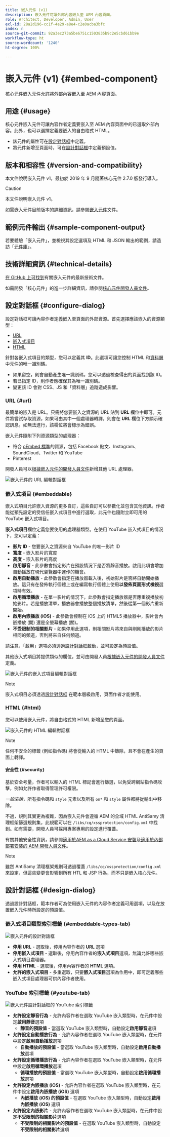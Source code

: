 ```yaml
---
title: 嵌入元件 (v1)
description: 嵌入元件可讓外部內容嵌入至 AEM 內容頁面。
role: Architect, Developer, Admin, User
exl-id: 28a2d196-cc1f-4e29-a8e4-c2e0acba3bfc
index: n
source-git-commit: 92a3ec273a5be6751c1503835b9c2e5cbd61bb9e
workflow-type: ht
source-wordcount: '1240'
ht-degree: 100%

---
```



# 嵌入元件 (v1) {#embed-component}

核心元件嵌入元件允許將外部內容嵌入至 AEM 內容頁面。

## 用途 {#usage}

核心元件嵌入元件可讓內容作者定義要嵌入至 AEM 內容頁面中的已選取外部內容。此外，也可以選擇定義要嵌入的自由格式 HTML。

* 該元件的屬性可在[設定對話框](#configure-dialog)中定義。
* 將元件新增至頁面時，可在[設計對話框](#design-dialog)中定義預設值。

## 版本和相容性 {#version-and-compatibility}

本文件說明嵌入元件 v1，最初於 2019 年 9 月隨著核心元件 2.7.0 版發行導入。

>[!CAUTION]
>
>本文件說明嵌入元件 v1。
>
>如需嵌入元件目前版本的詳細資訊，請參閱[嵌入元件](/help/components/embed.md)文件。

## 範例元件輸出 {#sample-component-output}

若要體驗「嵌入元件」，並檢視其設定選項及 HTML 和 JSON 輸出的範例，請造訪「[元件庫](https://adobe.com/go/aem_cmp_library_embed)」。

## 技術詳細資訊 {#technical-details}

[在 GitHub 上可找到](https://adobe.com/go/aem_cmp_tech_embed_v1_tw)有關嵌入元件的最新技術文件。

如需開發「核心元件」的進一步詳細資訊，請參閱[核心元件開發人員文件](/help/developing/overview.md)。

## 設定對話框 {#configure-dialog}

設定對話框可讓內容作者定義嵌入至頁面的外部資源。首先選擇應該嵌入的資源類型：

* [URL](#url)
* [嵌入式項目](#embeddable)
* [HTML](#html)

針對各嵌入式項目的類型，您可以定義其 **ID**。此選項可讓您控制 HTML 和[資料層](/help/developing/data-layer/overview.md)中元件的唯一識別碼。

* 如果留空，則會自動產生唯一識別碼，您可以透過檢查得出的頁面找到該 ID。
* 若已指定 ID，則作者應確保其為唯一識別碼。
* 變更該 ID 會對 CSS、JS 和「資料層」追蹤造成影響。

### URL {#url}

最簡單的嵌入是 URL。只需將您要嵌入之資源的 URL 貼到 **URL** 欄位中即可。元件將嘗試存取資源，如果可由其中一個處理器轉譯，則會在 **URL** 欄位下方顯示確認訊息。如無法進行，該欄位將會標示為錯誤。

嵌入元件隨附下列資源類型的處理器：

* 符合 [oEmbed 標準](https://oembed.com/)的資源，包括 Facebook 貼文、Instagram、SoundCloud、Twitter 和 YouTube
* Pinterest

開發人員可以[根據嵌入元件的開發人員文件](https://github.com/adobe/aem-core-wcm-components/tree/master/content/src/content/jcr_root/apps/core/wcm/components/embed/v1/embed#extending-the-embed-component)新增其他 URL 處理器。

![嵌入元件的 URL 編輯對話框](/help/assets/embed-url.png)

### 嵌入式項目 {#embeddable}

嵌入式項目允許嵌入資源的更多自訂，這些自訂可以參數化並包含其他資訊。作者能從預先設定的受信任嵌入式項目中進行選取，此元件也隨附立即可用的 YouTube 嵌入式項目。

**嵌入式項目**&#x200B;欄位定義您要使用的處理器類型。在使用 YouTube 嵌入式項目的情況下，您可以定義：

* **影片 ID** - 您要嵌入之資源來自 YouTube 的唯一影片 ID
* **寬度** - 嵌入影片的寬度
* **高度** - 嵌入影片的高度
* **啟用靜音** - 此參數會指定影片在預設情況下是否將靜音播放。啟用此項會增加自動播放在現代瀏覽器中運作的機會。
* **啟用自動播放** - 此參數會指定在播放器載入後，初始影片是否將自動開始播放。這只有在發佈執行個體上或在編寫執行個體上使用&#x200B;**以發佈頁面形式檢視**&#x200B;選項時有效。
* **啟用循環播放** - 在單一影片的情況下，此參數會指定播放器是否應重複播放初始影片。若是播放清單，播放器會播放整個播放清單，然後從第一個影片重新開始。
* **啟用內嵌播放 (iOS)** - 此參數會控制在 iOS 上的 HTML5 播放器中，影片會內嵌播放 (開) 還是全螢幕播放 (關)。
* **不受限制的相關影片** - 如果停用此選項，則相關影片將來自與剛剛播放的影片相同的頻道，否則將來自任何頻道。

請注意，「啟用」選項必須透過[設計對話框](#design-dialog)啟動，並可設定為預設值。

其他嵌入式項目將提供類似的欄位，並可由開發人員[根據嵌入元件的開發人員文件](https://github.com/adobe/aem-core-wcm-components/tree/master/content/src/content/jcr_root/apps/core/wcm/components/embed/v1/embed#extending-the-embed-component)定義。

![嵌入元件的嵌入式項目編輯對話框](/help/assets/embed-embeddable.png)

>[!NOTE]
>嵌入式項目必須透過[設計對話框](#design-dialog) 在範本層級啟用，頁面作者才能使用。

### HTML {#html}

您可以使用嵌入元件，將自由格式的 HTML 新增至您的頁面。

![嵌入元件的 HTML 編輯對話框](/help/assets/embed-html.png)

>[!NOTE]
>任何不安全的標籤 (例如指令碼) 將會從輸入的 HTML 中篩除，且不會在產生的頁面上轉譯。

#### 安全性 {#security}

基於安全考量，作者可以輸入的 HTML 標記會進行篩選，以免受跨網站指令碼攻擊，例如允許作者取得管理許可權限。

*一般來說，*&#x200B;所有指令碼和 `style` 元素以及所有 `on*` 和 `style` 屬性都將從輸出中移除。

不過，規則其實更為複雜，因為嵌入元件會遵循 AEM 的全域 HTML AntiSamy 清理框架篩選規則集，此規範可以在 `/libs/cq/xssprotection/config.xml` 中找到。如有需要，開發人員可採用專案專用的設定進行覆蓋。

有關其他安全性資訊，請參閱[適用於AEM as a Cloud Service 安裝](https://experienceleague.adobe.com/docs/experience-manager-cloud-service/security/home.html?lang=zh-Hant)及[適用於內部部署安裝的 AEM 開發人員文件](https://experienceleague.adobe.com/docs/experience-manager-65/developing/introduction/security.html?lang=zh-Hant)。

>[!NOTE]
>雖然 AntiSamy 清理框架規則可透過覆蓋 `/libs/cq/xssprotection/config.xml` 來設定，但這些變更會影響到所有 HTL 和 JSP 行為，而不只是嵌入核心元件。

## 設計對話框 {#design-dialog}

透過設計對話框，範本作者可為使用嵌入元件的內容作者定義可用選項，以及在放置嵌入元件時所設定的預設值。

### 嵌入式項目類型索引標籤 {#embeddable-types-tab}

![嵌入元件的設計對話框](/help/assets/embed-design.png)

* **停用 URL** - 選取後，停用內容作者的 **URL** 選項
* **停用嵌入式項目** - 選取後，停用內容作者的&#x200B;**嵌入式項目**&#x200B;選項，無論允許哪些嵌入式項目處理器。
* **停用 HTML** - 選取後，停用內容作者的 **HTML** 選項。
* **允許的嵌入式項目** - 多重選取，只要&#x200B;**嵌入式項目**&#x200B;選項為作用中，即可定義哪些嵌入式項目處理器可供內容作者使用。

### YouTube 索引標籤 {#youtube-tab}

![嵌入元件設計對話框的 YouTube 索引標籤](/help/assets/embed-design-youtube.png)

* **允許設定靜音行為** - 允許內容作者在選取 YouTube 嵌入類型時，在元件中設定&#x200B;**啟用靜音**&#x200B;選項
   * **靜音的預設值** - 當選取 YouTube 嵌入類型時，自動設定&#x200B;**啟用靜音**&#x200B;選項
* **允許設定自動播放行為** - 允許內容作者在選取 YouTube 嵌入類型時，在元件中設定&#x200B;**啟用自動播放**&#x200B;選項
   * **自動播放的預設值** - 當選取 YouTube 嵌入類型時，自動設定&#x200B;**啟用自動播放**&#x200B;選項
* **允許設定循環播放行為** - 允許內容作者在選取 YouTube 嵌入類型時，在元件中設定&#x200B;**啟用循環播放**&#x200B;選項
   * **循環播放的預設值** - 當選取 YouTube 嵌入類型時，自動設定&#x200B;**啟用循環播放**&#x200B;選項
* **允許設定內嵌播放 (iOS)** - 允許內容作者在選取 YouTube 嵌入類型時，在元件中設定&#x200B;**啟用內嵌播放 (iOS)** 選項
   * **內嵌播放 (iOS) 的預設值** - 在選取 YouTube 嵌入類型時，自動設定&#x200B;**啟用內嵌播放 (iOS)** 選項
* **允許設定內嵌影片** - 允許內容作者在選取 YouTube 嵌入類型時，在元件中設定&#x200B;**不受限制的相關影片**&#x200B;選項
   * **不受限制的相關影片的預設值** - 在選取 YouTube 嵌入類型時，自動設定&#x200B;**不受限制的相關影片**&#x200B;選項
